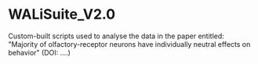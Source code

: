 # WALiSuite_V2.0
Custom-built scripts used to analyse the data in the paper entitled: "Majority of olfactory-receptor neurons have individually neutral effects on behavior" (DOI: ....) 
